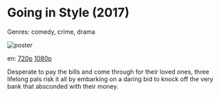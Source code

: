 # Going in Style (2017)

Genres: comedy, crime, drama

![poster](http://image.tmdb.org/t/p/w500/8cfnkH6XVXJc0hDU4r0peedN7cZ.jpg)

en:
  [720p](magnet:?xt=urn:btih:BC21AE6600722BCA9C592CA72E7A07C98B81FBA5&tr=udp://glotorrents.pw:6969/announce&tr=udp://tracker.opentrackr.org:1337/announce&tr=udp://torrent.gresille.org:80/announce&tr=udp://tracker.openbittorrent.com:80&tr=udp://tracker.coppersurfer.tk:6969&tr=udp://tracker.leechers-paradise.org:6969&tr=udp://p4p.arenabg.ch:1337&tr=udp://tracker.internetwarriors.net:1337)
  [1080p](magnet:?xt=urn:btih:BC4CACAC280742496EF899E0DC771E2E1FA26700&tr=udp://glotorrents.pw:6969/announce&tr=udp://tracker.opentrackr.org:1337/announce&tr=udp://torrent.gresille.org:80/announce&tr=udp://tracker.openbittorrent.com:80&tr=udp://tracker.coppersurfer.tk:6969&tr=udp://tracker.leechers-paradise.org:6969&tr=udp://p4p.arenabg.ch:1337&tr=udp://tracker.internetwarriors.net:1337)
  


Desperate to pay the bills and come through for their loved ones, three lifelong pals risk it all by embarking on a daring bid to knock off the very bank that absconded with their money.